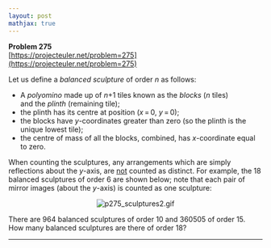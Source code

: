 ```yaml
---
layout: post
mathjax: true
---
```

**Problem 275**  
[https://projecteuler.net/problem=275](https://projecteuler.net/problem=275)

<p>Let us define a <i>balanced sculpture</i> of order <var>n</var> as follows:
</p><ul><li>A <dfn title="An arrangement of identical squares connected through shared edges; holes are allowed.">polyomino</dfn> made up of <var>n</var>+1 tiles known as the <i>blocks</i> (<var>n</var> tiles)<br /> and the <i>plinth</i> (remaining tile);</li>
<li>the plinth has its centre at position (<var>x</var> = 0, <var>y</var> = 0);</li>
<li>the blocks have <var>y</var>-coordinates greater than zero (so the plinth is the unique lowest tile);</li>
<li>the centre of mass of all the blocks, combined, has <var>x</var>-coordinate equal to zero.</li>
</ul><p>When counting the sculptures, any arrangements which are simply reflections about the <var>y</var>-axis, are <u>not</u> counted as distinct. For example, the 18 balanced sculptures of order 6 are shown below; note that each pair of mirror images (about the <var>y</var>-axis) is counted as one sculpture:</p>
<div align="center"><img src="https://projecteuler.net/project/images/p275_sculptures2.gif" alt="p275_sculptures2.gif" /></div>

<p>There are 964 balanced sculptures of order 10 and 360505 of order 15.<br />How many balanced sculptures are there of order 18?</p>

---
